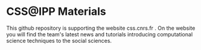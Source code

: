 # CSS@IPP Materials

This github repository is supporting the website css.cnrs.fr . On the website you will find the team's latest news and tutorials introducing computational science techniques to the social sciences.
